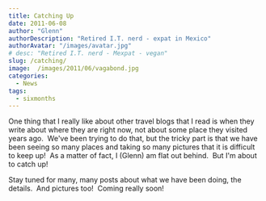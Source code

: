 ```yaml
---
title: Catching Up
date: 2011-06-08
author: "Glenn"
authorDescription: "Retired I.T. nerd - expat in Mexico"
authorAvatar: "/images/avatar.jpg"
# desc: "Retired I.T. nerd - Mexpat - vegan"
slug: /catching/
image:  /images/2011/06/vagabond.jpg
categories:
  - News
tags:
  - sixmonths
---
```

One thing that I really like about other travel blogs that I read is when they write about where they are right now, not about some place they visited years ago.  We've been trying to do that, but the tricky part is that we have been seeing so many places and taking so many pictures that it is difficult to keep up!  As a matter of fact, I (Glenn) am flat out behind.  But I'm about to catch up!

Stay tuned for many, many posts about what we have been doing, the details.  And pictures too!  Coming really soon!